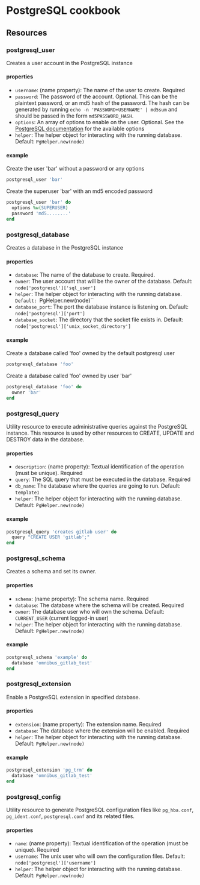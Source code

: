 # PostgreSQL cookbook

## Resources

### postgresql_user

Creates a user account in the PostgreSQL instance

#### properties

* `username`: (name property): The name of the user to create. Required
* `password`: The password of the account. Optional. This can be the plaintext password, or an md5 hash of the password. The hash can be generated by running `echo -n 'PASSWORD+USERNAME' | md5sum` and should be passed in the form `md5PASSWORD_HASH`.
* `options`: An array of options to enable on the user. Optional. See the [PostgreSQL documentation](https://www.postgresql.org/docs/12/static/sql-createuser.html) for the available options
* `helper`: The helper object for interacting with the running database. Default: `PgHelper.new(node)`

#### example

Create the user 'bar' without a password or any options

```ruby
postgresql_user 'bar'
```

Create the superuser 'bar' with an md5 encoded password
```ruby
postgresql_user 'bar' do
  options %w(SUPERUSER)
  password 'md5........'
end
```

### postgresql_database

Creates a database in the PostgreSQL instance

#### properties

* `database`: The name of the database to create. Required.
* `owner`: The user account that will be the owner of the database. Default: `node['postgresql']['sql_user']`
* `helper`: The helper object for interacting with the running database. `Default: `PgHelper.new(node)``
* `database_port`: The port the database instance is listening on. Default: `node['postgresql']['port']`
* `database_socket`: The directory that the socket file exists in. Default: `node['postgresql']['unix_socket_directory']`

#### example

Create a database called 'foo' owned by the default postgresql user

```ruby
postgresql_database 'foo'
```

Create a database called 'foo' owned by user 'bar'

```ruby
postgresql_database 'foo' do
  owner 'bar'
end
```

### postgresql_query

Utility resource to execute administrative queries against the PostgreSQL instance.
This resource is used by other resources to CREATE, UPDATE and DESTROY data in the database.

#### properties

* `description`: (name property): Textual identification of the operation (must be unique). Required
* `query`: The SQL query that must be executed in the database. Required
* `db_name`: The database where the queries are going to run. Default: `template1`
* `helper`: The helper object for interacting with the running database. Default: `PgHelper.new(node)`

#### example

```ruby
postgresql_query 'creates gitlab user' do
  query "CREATE USER 'gitlab';"
end
```

### postgresql_schema

Creates a schema and set its owner.

#### properties

* `schema`: (name property): The schema name. Required
* `database`: The database where the schema will be created. Required
* `owner`: The database user who will own the schema. Default: `CURRENT_USER` (current logged-in user)
* `helper`: The helper object for interacting with the running database. Default: `PgHelper.new(node)`

#### example

```ruby
postgresql_schema 'example' do
  database 'omnibus_gitlab_test'
end
```

### postgresql_extension

Enable a PostgreSQL extension in specified database.

#### properties

* `extension`: (name property): The extension name. Required
* `database`: The database where the extension will be enabled. Required
* `helper`: The helper object for interacting with the running database. Default: `PgHelper.new(node)`

#### example

```ruby
postgresql_extension 'pg_trm' do
  database 'omnibus_gitlab_test'
end
```

### postgresql_config

Utility resource to generate PostgreSQL configuration files like 
`pg_hba.conf`, `pg_ident.conf`, `postgresql.conf` and its related files.  

#### properties

* `name`: (name property): Textual identification of the operation (must be unique). Required
* `username`: The unix user who will own the configuration files. Default: `node['postgresql']['username']`
* `helper`: The helper object for interacting with the running database. Default: `PgHelper.new(node)`
